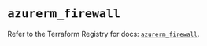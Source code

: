 # `azurerm_firewall`

Refer to the Terraform Registry for docs: [`azurerm_firewall`](https://registry.terraform.io/providers/hashicorp/azurerm/4.20.0/docs/resources/firewall).
